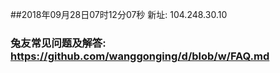 ##2018年09月28日07时12分07秒 新址: 104.248.30.10
### 兔友常见问题及解答: https://github.com/wanggonging/d/blob/w/FAQ.md
